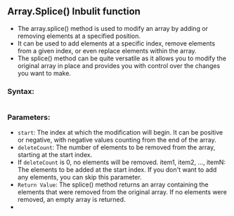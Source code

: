 ## Array.Splice() Inbulit function
- The array.splice() method is used to modify an array by adding or removing elements at a specified position. 
- It can be used to add elements at a specific index, remove elements from a given index, or even replace elements within the array. 
- The splice() method can be quite versatile as it allows you to modify the original array in place and provides you with control over the changes you want to make.

### Syntax:
```array.splice(startIndex, deleteCount, item1, item2, ..., itemN);
```

### Parameters:

- `start`: The index at which the modification will begin. It can be positive or negative, with negative values counting from the end of the array.
- `deleteCount`: The number of elements to be removed from the array, starting at the start index. 
- If `deleteCount` is 0, no elements will be removed.
item1, item2, ..., itemN: The elements to be added at the start index. If you don't want to add any elements, you can skip this parameter.
- `Return Value`: The splice() method returns an array containing the elements that were removed from the original array. If no elements were removed, an empty array is returned.
- 